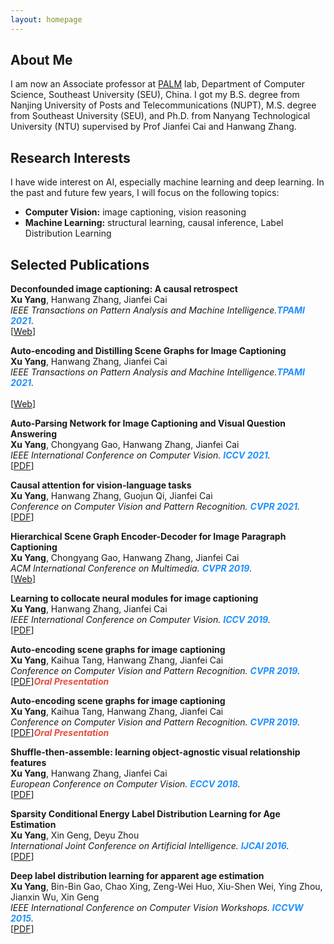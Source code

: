 ```yaml
---
layout: homepage
---
```


## About Me

I am now an Associate professor at [PALM](http://palm.seu.edu.cn/home.html) lab, Department of Computer Science, Southeast University (SEU), China. I got my B.S. degree from Nanjing University of Posts and Telecommunications (NUPT), M.S. degree from Southeast University (SEU), and Ph.D. from Nanyang Technological University (NTU) supervised by Prof Jianfei Cai and Hanwang Zhang. 

## Research Interests
I have wide interest on AI, especially machine learning and deep learning. In the past and future few years, I will focus on the following topics:
- **Computer Vision:** image captioning, vision reasoning
- **Machine Learning:** structural learning, causal inference, Label Distribution Learning

## Selected Publications
[comment]: <> (TPAMI)
<div class="paper">
<p><strong>Deconfounded image captioning: A causal retrospect</strong>
<br />
<strong>Xu Yang</strong>, Hanwang Zhang, Jianfei Cai
<br />
<em>IEEE Transactions on Pattern Analysis and Machine Intelligence.<strong><i style="color:#1e90ff">TPAMI 2021</i></strong>.</em>
<br /> 
   [<a href="https://ieeexplore.ieee.org/abstract/document/9583890/">Web</a>]
<br/>
</p>
</div>

[comment]: <> (TPAMI)
<div class="paper">
<p><strong>Auto-encoding and Distilling Scene Graphs for Image Captioning</strong>
<br />
<strong>Xu Yang</strong>, Hanwang Zhang, Jianfei Cai
<br />
<em>IEEE Transactions on Pattern Analysis and Machine Intelligence.<strong><i style="color:#1e90ff">TPAMI 2021</i></strong>.</em>
<br /> 
<br /> 
   [<a href="https://ieeexplore.ieee.org/document/9279262">Web</a>]
<br/>
</p>
</div>

[comment]: <> (iccv2021.)
<div class="paper">
<p><strong>Auto-Parsing Network for Image Captioning and Visual Question Answering</strong>
<br />
<strong>Xu Yang</strong>, Chongyang Gao, Hanwang Zhang, Jianfei Cai

<br />
<em>IEEE International Conference on Computer Vision. <strong><i style="color:#1e90ff">ICCV 2021</i></strong>.</em>
<br /> 
   [<a href="https://openaccess.thecvf.com/content/ICCV2021/papers/Yang_Auto-Parsing_Network_for_Image_Captioning_and_Visual_Question_Answering_ICCV_2021_paper.pdf">PDF</a>]
<br/>
</p>
</div>

[comment]: <> (cvpr2021.)
<div class="paper">
<p><strong>Causal attention for vision-language tasks</strong>
<br />
<strong>Xu Yang</strong>, Hanwang Zhang, Guojun Qi, Jianfei Cai

<br />
<em>Conference on Computer Vision and Pattern Recognition. <strong><i style="color:#1e90ff">CVPR 2021</i></strong>.</em>
<br /> 
   [<a href="https://openaccess.thecvf.com/content/CVPR2021/papers/Yang_Causal_Attention_for_Vision-Language_Tasks_CVPR_2021_paper.pdf">PDF</a>]
<br/>
</p>
</div>

[comment]: <> (ACMMM.)
<div class="paper">
<p><strong>Hierarchical Scene Graph Encoder-Decoder for Image Paragraph Captioning</strong>
<br />
<strong>Xu Yang</strong>, Chongyang Gao, Hanwang Zhang, Jianfei Cai

<br />
<em>ACM International Conference on Multimedia. <strong><i style="color:#1e90ff">CVPR 2019</i></strong>.</em>
<br /> 
   [<a href="https://dl.acm.org/doi/abs/10.1145/3394171.3413859">Web</a>]
<br/>
</p>
</div>

[comment]: <> (iccv2019.)
<div class="paper">
<p><strong>Learning to collocate neural modules for image captioning</strong>
<br />
<strong>Xu Yang</strong>, Hanwang Zhang, Jianfei Cai

<br />
<em>IEEE International Conference on Computer Vision. <strong><i style="color:#1e90ff">ICCV 2019</i></strong>.</em>
<br /> 
   [<a href="https://openaccess.thecvf.com/content_ICCV_2019/papers/Yang_Learning_to_Collocate_Neural_Modules_for_Image_Captioning_ICCV_2019_paper.pdf">PDF</a>]
<br/>
</p>
</div>

[comment]: <> (cvpr2019.)
<div class="paper">
<p><strong>Auto-encoding scene graphs for image captioning</strong>
<br />
<strong>Xu Yang</strong>, Kaihua Tang, Hanwang Zhang, Jianfei Cai

<br />
<em>Conference on Computer Vision and Pattern Recognition. <strong><i style="color:#1e90ff">CVPR 2019</i></strong>.</em>
<br /> 
   [<a href="https://openaccess.thecvf.com/content_CVPR_2019/papers/Yang_Auto-Encoding_Scene_Graphs_for_Image_Captioning_CVPR_2019_paper.pdf">PDF</a>]<strong><i style="color:#e74d3c">Oral Presentation</i></strong>
<br/>
</p>
</div>

[comment]: <> (cvpr2019.)
<div class="paper">
<p><strong>Auto-encoding scene graphs for image captioning</strong>
<br />
<strong>Xu Yang</strong>, Kaihua Tang, Hanwang Zhang, Jianfei Cai

<br />
<em>Conference on Computer Vision and Pattern Recognition. <strong><i style="color:#1e90ff">CVPR 2019</i></strong>.</em>
<br /> 
   [<a href="https://openaccess.thecvf.com/content_CVPR_2019/papers/Yang_Auto-Encoding_Scene_Graphs_for_Image_Captioning_CVPR_2019_paper.pdf">PDF</a>]<strong><i style="color:#e74d3c">Oral Presentation</i></strong>
<br/>
</p>
</div>

[comment]: <> (ECCV2018.)
<div class="paper">
<p><strong>Shuffle-then-assemble: learning object-agnostic visual relationship features</strong>
<br />
<strong>Xu Yang</strong>, Hanwang Zhang, Jianfei Cai

<br />
<em>European Conference on Computer Vision. <strong><i style="color:#1e90ff">ECCV 2018</i></strong>.</em>
<br /> 
   [<a href="https://openaccess.thecvf.com/content_ECCV_2018/papers/XU_YANG_Shuffle-Then-Assemble_Learning_Object-Agnostic_ECCV_2018_paper.pdf">PDF</a>]
<br/>
</p>
</div>

[comment]: <> (IJCAI2016.)
<div class="paper">
<p><strong>Sparsity Conditional Energy Label Distribution Learning for Age Estimation</strong>
<br />
<strong>Xu Yang</strong>, Xin Geng, Deyu Zhou

<br />
<em>International Joint Conference on Artificial Intelligence. <strong><i style="color:#1e90ff">IJCAI 2016</i></strong>.</em>
<br /> 
   [<a href="https://www.ijcai.org/Proceedings/16/Papers/322.pdf.pdf">PDF</a>]
<br/>
</p>
</div>


[comment]: <> (ICCVW2015.)
<div class="paper">
<p><strong>Deep label distribution learning for apparent age estimation</strong>
<br />
<strong>Xu Yang</strong>, Bin-Bin Gao, Chao Xing, Zeng-Wei Huo, Xiu-Shen Wei, Ying Zhou, Jianxin Wu, Xin Geng

<br />
<em>IEEE International Conference on Computer Vision Workshops. <strong><i style="color:#1e90ff">ICCVW 2015</i></strong>.</em>
<br /> 
   [<a href="https://www.cv-foundation.org/openaccess/content_iccv_2015_workshops/w11/papers/Yang_Deep_Label_Distribution_ICCV_2015_paper.pdf">PDF</a>]
<br/>
</p>
</div>
